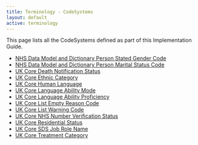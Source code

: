 ```yaml
---
title: Terminology - CodeSystems
layout: default
active: terminology
---
```


This page lists all the CodeSystems defined as part of this Implementation Guide.
<br />
- [NHS Data Model and Dictionary Person Stated Gender Code](CodeSystem-UKCore-NHSDataDictionary-PersonStatedGender-1-0-0.html)
- [NHS Data Model and Dictionary Person Marital Status Code](CodeSystem-UKCore-NHSDataDictionary-PersonMaritalStatus-1-0-0.html)
- [UK Core Death Notification Status](CodeSystem-UKCore-DeathNotificationStatus-1-0-0.html)
- [UK Core Ethnic Category](CodeSystem-UKCore-EthnicCategory-1-0-0.html)
- [UK Core Human Language](CodeSystem-UKCore-HumanLanguage-1-0-0.html)
- [UK Core Language Ability Mode](CodeSystem-UKCore-LanguageAbilityMode-1-0-0.html)
- [UK Core Language Ability Proficiency](CodeSystem-UKCore-LanguageAbilityProficiency-1-0-0.html)
- [UK Core List Empty Reason Code](CodeSystem-UKCore-ListEmptyReasonCode-1-0-0.html)
- [UK Core List Warning Code](CodeSystem-UKCore-ListWarningCode-1-0-0.html)
- [UK Core NHS Number Verification Status](CodeSystem-UKCore-NHSNumberVerificationStatus-1-0-0.html)
- [UK Core Residential Status](CodeSystem-UKCore-ResidentialStatus-1-0-0.html)
- [UK Core SDS Job Role Name](CodeSystem-UKCore-SDSJobRoleName-1-0-0.html)
- [UK Core Treatment Category](CodeSystem-UKCore-TreatmentCategory-1-0-0.html)